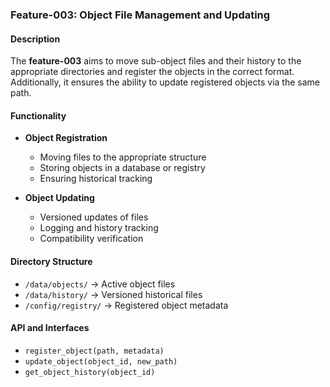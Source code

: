 ### Feature-003: Object File Management and Updating

#### Description
The **feature-003** aims to move sub-object files and their history to the appropriate directories and register the objects in the correct format. Additionally, it ensures the ability to update registered objects via the same path.

#### Functionality
- **Object Registration**
    - Moving files to the appropriate structure
    - Storing objects in a database or registry
    - Ensuring historical tracking

- **Object Updating**
    - Versioned updates of files
    - Logging and history tracking
    - Compatibility verification

#### Directory Structure
- `/data/objects/` → Active object files
- `/data/history/` → Versioned historical files
- `/config/registry/` → Registered object metadata

#### API and Interfaces
- `register_object(path, metadata)`
- `update_object(object_id, new_path)`
- `get_object_history(object_id)`
